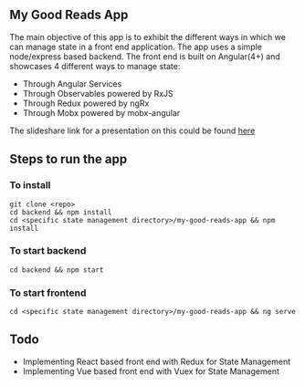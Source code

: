 ## My Good Reads App
 The main objective of this app is to exhibit the different ways in which we can manage state in a front end application. The app uses a simple node/express based backend. The front end is built on Angular(4+) and showcases 4 different ways to manage state:

*   Through Angular Services
*   Through Observables powered by RxJS
*   Through Redux powered by ngRx
*   Through Mobx powered by mobx-angular

The slideshare link for a presentation on this could be found [here][slide-share]

## Steps to run the app

### To install
    git clone <repo>
    cd backend && npm install
    cd <specific state management directory>/my-good-reads-app && npm install

### To start backend
    cd backend && npm start

### To start frontend
    cd <specific state management directory>/my-good-reads-app && ng serve


## Todo
* Implementing React based front end with Redux for State Management
* Implementing Vue based front end with Vuex for State Management

[slide-share]: https://www.slideshare.net/SundararamanVaidyana/state-management-83786649